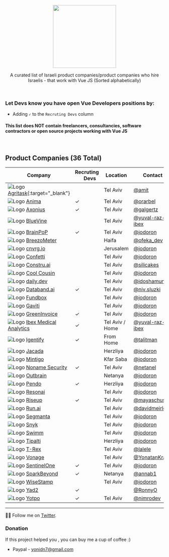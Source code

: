 <div align="center">
  
<a href="#"><img width="200px" src="https://github.com/JonathanDn/vue-companies-israel/blob/main/vue.png"></a>

A curated list of Israeli product companies/product companies who hire Israelis - that work with Vue JS
(Sorted alphabetically)

</div>

<br/>

### Let Devs know you have open Vue Developers positions by:
* Adding `✓` to the `Recruting Devs` column

#### This list does NOT contain freelancers, consultancies, software contractors or open source projects working with Vue JS

<br/>

## Product Companies (36 Total)

 Company | Recruting <a href="#"><img width="14px" src="https://github.com/JonathanDn/vue-companies-israel/blob/main/vue.png"></a> Devs | Location | Contact | 
-----|-----|-----|-----|
![Logo](https://www.google.com/s2/favicons?sz=16&domain=start.agritask.com) [Agritask](https://start.agritask.com/){:target="_blank"} |  | Tel Aviv | [@amit](https://github.com/amit-82) | 
![Logo](https://www.google.com/s2/favicons?sz=16&domain=www.animaapp.com) [Anima](https://www.animaapp.com/) | ✓ | Tel Aviv | [@orarbel](https://github.com/orarbel) | 
![Logo](https://www.google.com/s2/favicons?sz=16&domain=www.axonius.com) [Axonius](https://www.axonius.com/) | ✓ | Tel Aviv | [@galgertz](https://github.com/galgertz) | 
![Logo](https://www.google.com/s2/favicons?sz=16&domain=www.bluevine.com) [BlueVine](https://www.bluevine.com/) |  | Tel Aviv | [@yuval-raz-ibex](https://twitter.com/yuvalraz) | 
![Logo](https://www.google.com/s2/favicons?sz=16&domain=brainpop.com) [BrainPoP](https://brainpop.com) | ✓ | Tel Aviv | [@jodoron](https://twitter.com/jodoron)
![Logo](https://www.google.com/s2/favicons?sz=16&domain=breezometer.com) [BreezoMeter](https://breezometer.com) |  | Haifa | [@ofeka_dev](https://twitter.com/@ofeka_dev)
![Logo](https://www.google.com/s2/favicons?sz=16&domain=cnvrg.io) [cnvrg.io](https://cnvrg.io) |  | Jerusalem | [@jodoron](https://twitter.com/jodoron)
![Logo](https://www.google.com/s2/favicons?sz=16&domain=www.withconfetti.com) [Confetti](https://www.withconfetti.com/) |  | Tel Aviv | [@jodoron](https://twitter.com/jodoron)
![Logo](https://www.google.com/s2/favicons?sz=16&domain=constru.ai) [Constru.ai](https://constru.ai/) |  | Tel Aviv | [@silicakes](https://github.com/silicakes)
![Logo](https://www.google.com/s2/favicons?sz=16&domain=www.coolcousin.com) [Cool Cousin](https://www.coolcousin.com) |  | Tel Aviv | [@jodoron](https://twitter.com/jodoron)
![Logo](https://www.google.com/s2/favicons?sz=16&domain=daily.dev) [daily.dev](https://daily.dev) |  | Tel Aviv | [@idoshamun](https://twitter.com/idoshamun)
![Logo](https://www.google.com/s2/favicons?sz=16&domain=databand.ai) [Databand.ai](https://databand.ai) | ✓ | Tel Aviv | [@niv.sluzki](https://www.linkedin.com/in/niv-sluzki/)
![Logo](https://www.google.com/s2/favicons?sz=16&domain=fundbox.com) [Fundbox](https:///fundbox.com) |  | Tel Aviv | [@jodoron](https://twitter.com/jodoron)
![Logo](https://www.google.com/s2/favicons?sz=16&domain=www.gaviti.com) [Gaviti](https://www.gaviti.com) |  | Tel Aviv | [@jodoron](https://twitter.com/jodoron)
![Logo](https://www.google.com/s2/favicons?sz=16&domain=www.greeninvoice.co.il) [GreenInvoice](https://www.greeninvoice.co.il/) | ✓ | Tel Aviv | [@jodoron](https://twitter.com/jodoron)
![Logo](https://www.google.com/s2/favicons?sz=16&domain=ibex-ai.com) [Ibex Medical Analytics](https://ibex-ai.com/) | ✓ | Tel Aviv / Home | [@yuval-raz-ibex](https://twitter.com/yuvalraz)
![Logo](https://www.google.com/s2/favicons?sz=16&domain=www.igentify.com) [Igentify](https://www.igentify.com) | ✓ | From Home | [@talitman](https://github.com/talitman)
![Logo](https://www.google.com/s2/favicons?sz=16&domain=www.jacada.com/positions-in-israel) [Jacada](https://www.jacada.com/positions-in-israel) |  | Herzliya | [@jodoron](https://twitter.com/jodoron)
![Logo](https://www.google.com/s2/favicons?sz=16&domain=www.mintigo.com) [Mintigo](https://www.mintigo.com) |  | Kfar Saba | [@jodoron](https://twitter.com/jodoron)
![Logo](https://www.google.com/s2/favicons?sz=16&domain=nonamesecurity.com) [Noname Security](https://nonamesecurity.com) | ✓ | Tel Aviv | [@netanel](mailto:netanelm@nonamesecurity.com?subject=I%20Love%20Vue)
![Logo](https://www.google.com/s2/favicons?sz=16&domain=www.outbrain.com) [Outbrain](https://www.outbrain.com) |  | Netanya | [@jodoron](https://twitter.com/jodoron)
![Logo](https://www.google.com/s2/favicons?sz=16&domain=pendo.io) [Pendo](https://pendo.io) | ✓ | Herzliya | [@jodoron](https://twitter.com/jodoron)
![Logo](https://www.google.com/s2/favicons?sz=16&domain=resonai.com) [Resonai](https://resonai.com) |  | Tel Aviv | [@jodoron](https://twitter.com/jodoron)
![Logo](https://www.google.com/s2/favicons?sz=16&domain=www.riseup.co.il) [Riseup](https://www.riseup.co.il/) | ✓ | Tel Aviv | [@mayaschuster](https://github.com/mayaschuster)
![Logo](https://www.google.com/s2/favicons?sz=16&domain=run.ai) [Run.ai](https://run.ai) |  | Tel Aviv | [@davidmeirlevy](https://github.com/davidmeirlevy)
![Logo](https://www.google.com/s2/favicons?sz=16&domain=segmanta.com) [Segmanta](https://segmanta.com) |  | Tel Aviv | [@jodoron](https://twitter.com/jodoron)
![Logo](https://www.google.com/s2/favicons?sz=16&domain=snyk.io) [Snyk](http://snyk.io) |  | Tel Aviv | [@jodoron](https://twitter.com/jodoron)
![Logo](https://www.google.com/s2/favicons?sz=16&domain=swimm.io) [Swimm](https://swimm.io/) |  | Tel Aviv | [@jodoron](https://twitter.com/jodoron)
![Logo](https://www.google.com/s2/favicons?sz=16&domain=tipalti.com) [Tipalti](https://tipalti.com) |  | Herzliya | [@jodoron](https://twitter.com/jodoron)
![Logo](https://www.google.com/s2/favicons?sz=16&domain=www.trexgroup.com) [T-Rex](https://www.trexgroup.com/) |  | Tel Aviv | [@lalele](https://github.com/lalele/)
![Logo](https://www.google.com/s2/favicons?sz=16&domain=www.vonagetlv.com) [Vonage](https://www.vonagetlv.com) |  | Tel Aviv | [@YonatanKra](https://twitter.com/yonatankra)
![Logo](https://www.google.com/s2/favicons?sz=16&domain=www.sentinelone.com) [SentinelOne](https://www.sentinelone.com/) | ✓ | Tel Aviv | [@jodoron](https://twitter.com/jodoron)
![Logo](https://www.google.com/s2/favicons?sz=16&domain=www.sparkbeyond.com) [SparkBeyond](https://www.sparkbeyond.com/) | ✓ | Netanya | [@annab1](https://github.com/annab1)
![Logo](https://www.google.com/s2/favicons?sz=16&domain=www.wisestamp.com) [WiseStamp](https://www.wisestamp.com) |  | Tel Aviv | [@jodoron](https://twitter.com/jodoron)
![Logo](https://www.google.com/s2/favicons?sz=16&domain=www.yad2.co.il) [Yad2](https://www.yad2.co.il/)| ✓ |  | [@RonnyO](https://github.com/RonnyO)
![Logo](https://www.google.com/s2/favicons?sz=16&domain=www.yotpo.com) [Yotpo](https://www.yotpo.com) | ✓ |  Tel Aviv | [@nimrodev](https://github.com/nimrodev)

---
👨‍💻 Follow me on [Twitter](https://twitter.com/jodoron).

### Donation
If this project helped you , you can buy me a cup of coffee :)

* Paypal - yonidn7@gmail.com
